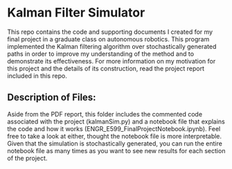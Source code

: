 # Kalman Filter Simulator

This repo contains the code and supporting documents I created for my final project in a graduate class on autonomous robotics. This program implemented the Kalman filtering algorithm over stochastically generated paths in order to improve my understanding of the method and to demonstrate its effectiveness. For more information on my motivation for this project and the details of its construction, read the project report included in this repo. 

## Description of Files:
Aside from the PDF report, this folder includes the commented code associated with the project (kalmanSim.py) and a notebook file that explains the code and how it works (ENGR_E599_FinalProjectNotebook.ipynb). Feel free to take a look at either, thought the notebook file is more interpretable. Given that the simulation is stochastically generated, you can run the entire notebook file as many times as you want to see new results for each section of the project. 
